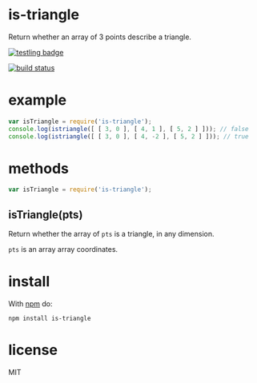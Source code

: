 # is-triangle

Return whether an array of 3 points describe a triangle.

[![testling badge](https://ci.testling.com/substack/is-triangle.png)](https://ci.testling.com/substack/is-triangle)

[![build status](https://secure.travis-ci.org/substack/is-triangle.png)](http://travis-ci.org/substack/is-triangle)

# example

``` js
var isTriangle = require('is-triangle');
console.log(istriangle([ [ 3, 0 ], [ 4, 1 ], [ 5, 2 ] ])); // false
console.log(istriangle([ [ 3, 0 ], [ 4, -2 ], [ 5, 2 ] ])); // true
```

# methods

``` js
var isTriangle = require('is-triangle');
```

## isTriangle(pts)

Return whether the array of `pts` is a triangle, in any dimension.

`pts` is an array array coordinates.

# install

With [npm](https://npmjs.org/package/is-triangle) do:

```
npm install is-triangle
```

# license

MIT

